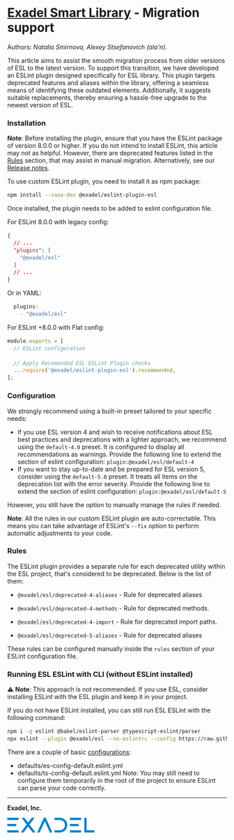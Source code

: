 # [Exadel Smart Library](../../) - Migration support

Authors: *Natalia Smirnova, Alexey Stsefanovich (ala'n)*.

<a name="intro"></a>

This article aims to assist the smooth migration process from older versions of ESL to the latest version. To support this transition, we have developed an ESLint plugin designed specifically for ESL library. This plugin targets deprecated features and aliases within the library, offering a seamless means of identifying these outdated elements. Additionally, it suggests suitable replacements, thereby ensuring a hassle-free upgrade to the newest version of ESL.

<a name="installation"></a>

### Installation
**Note**: Before installing the plugin, ensure that you have the ESLint package of version 8.0.0 or higher. If you do not intend to install ESLint, this article may not as helpful. However, there are deprecated features listed in the [Rules](#rules) section, that may assist in manual migration. Alternatively, see our [Release notes](https://github.com/exadel-inc/esl/releases).

To use custom ESLint plugin, you need to install it as npm package:

```bash
npm install --save-dev @exadel/eslint-plugin-esl
```

Once installed, the plugin needs to be added to eslint configuration file.

For ESLint 8.0.0 with legacy config:
```json
{
  // ...
  "plugins": [
    "@exadel/esl"
  ]
  // ...
}
```

Or in YAML:
```js
  plugins: 
    - "@exadel/esl"
```

For ESLint +8.0.0 with Flat config:

```js
module.exports = [
  // ESLint configuration

  // Apply Recomended ESL ESLint Plugin checks
  ...require('@exadel/eslint-plugin-esl').recommended,
];
```

<a name="configuration"></a>

### Configuration
We strongly recommend using a built-in preset tailored to your specific needs:
- If you use ESL version 4 and wish to receive notifications about ESL best practices and deprecations with a lighter approach, we recommend using the `default-4.0` preset. It is configured to display all recommendations as warnings.
Provide the following line to extend the section of eslint configuration: `plugin:@exadel/esl/default-4`
- If you want to stay up-to-date and be prepared for ESL version 5, consider using the `default-5.0` preset. It treats all items on the deprecation list with the error severity.
Provide the following line to extend the section of eslint configuration: `plugin:@exadel/esl/default-5`

However, you still have the option to manually manage the rules if needed.

**Note**: All the rules in our custom ESLint plugin are auto-correctable. This means you can take advantage of ESLint's `--fix` option to perform automatic adjustments to your code.

<a name="rules"></a>

### Rules

The ESLint plugin provides a separate rule for each deprecated utility within the ESL project, that's considered to be deprecated. Below is the list of them:

- `@exadel/esl/deprecated-4-aliases` - Rule for deprecated aliases

- `@exadel/esl/deprecated-4-methods` - Rule for deprecated methods.

- `@exadel/esl/deprecated-4-import` - Rule for deprecated import paths.

- `@exadel/esl/deprecated-5-aliases` - Rule for deprecated aliases

These rules can be configured manually inside the `rules` section of your ESLint configuration file.

### Running ESL ESLint with CLI (without ESLint installed)

⚠️ **Note**: This approach is not recommended. If you use ESL, consider installing ESLint with the ESL plugin and keep it in your project.

If you do not have ESLint installed, you can still run ESL ESLint with the following command:
```bash
npm i -g eslint @babel/eslint-parser @typescript-eslint/parser
npx eslint --plugin @exadel/esl --no-eslintrc --config https://raw.githubusercontent.com/exadel-inc/esl/main/eslint/eslint/defaults/ts-config-default.eslint.yml --ext .js,.ts,.jsx,.tsx .
```

There are a couple of basic [configurations](https://github.com/exadel-inc/esl/tree/main/eslint/defaults):
  - defaults/es-config-default.eslint.yml
  - defaults/ts-config-default.eslint.yml
Note: You may still need to configure them temporarily in the root of the project to ensure ESLint can parse your code correctly.


---

**Exadel, Inc.**

[![](../../docs/images/exadel-logo.png)](https://exadel.com)
